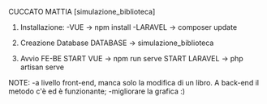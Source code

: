 CUCCATO MATTIA [simulazione_biblioteca]

1. Installazione:
	-VUE -> npm install
	-LARAVEL -> composer update

2. Creazione Database
	DATABASE -> simulazione_biblioteca

3. Avvio FE-BE
START VUE -> npm run serve
START LARAVEL -> php artisan serve


NOTE: 
-a livello front-end, manca solo la modifica di un libro. A back-end il metodo c'è ed è funzionante;
-migliorare la grafica :)
